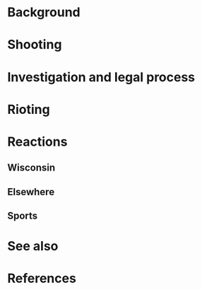 # 
# Background
# Shooting
# Investigation and legal process
# Rioting
# Reactions
## Wisconsin
## Elsewhere
## Sports
# See also
# References